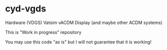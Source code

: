 # cyd-vgds
Hardware (VDGS) Vatsim vACDM Display (and maybe other ACDM systems)


This is "Work in progress" repository

You may use this code "as is" but I will not guarantee that it is working!

